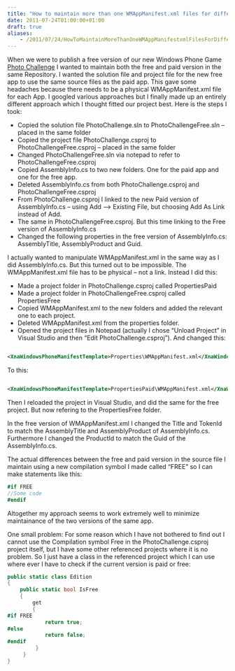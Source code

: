```yaml
---
title: "How to maintain more than one WMAppManifest.xml files for different versions of your Windows Phone App"
date: 2011-07-24T01:00:00+01:00
draft: true
aliases:
    - /2011/07/24/HowToMaintainMoreThanOneWMAppManifestxmlFilesForDifferentVersionsOfYourWindowsPhoneApp.aspx
---
```

When we were to publish a free version of our new Windows Phone Game [Photo Challenge](http://windowsphone.com/s?appid=ab75a012-53a3-e011-986b-78e7d1fa76f8) I wanted to maintain both the free and paid version in the same Repository. I wanted the solution file and project file for the new free app to use the same source files as the paid app. This gave some headaches because there needs to be a physical WMAppManifest.xml file for each App. I googled various approaches but I finally made up an entirely different approach which I thought fitted our project best. Here is the steps I took:

* Copied the solution file PhotoChallenge.sln to PhotoChallengeFree.sln – placed in the same folder
* Copied the project file PhotoChallenge.csproj to PhotoChallengeFree.csproj – placed in the same folder
* Changed PhotoChallengeFree.sln via notepad to refer to PhotoChallengeFree.csproj
* Copied AssemblyInfo.cs to two new folders. One for the paid app and one for the free app.
* Deleted AssemblyInfo.cs from both PhotoChallenge.csproj and PhotoChallengeFree.csproj
* From PhotoChallenge.csproj I linked to the new Paid version of AssemblyInfo.cs – using Add –> Existing File, but choosing Add As Link instead of Add.
* The same in PhotoChallengeFree.csproj. But this time linking to the Free version of AssemblyInfo.cs
* Changed the following properties in the free version of AssemblyInfo.cs: AssemblyTitle, AssemblyProduct and Guid.

I actually wanted to manipulate WMAppManifest.xml in the same way as I did AssemblyInfo.cs. But this turned out to be impossible. The WMAppManifest.xml file has to be physical – not a link. Instead I did this:

* Made a project folder in PhotoChallenge.csproj called PropertiesPaid
* Made a project folder in PhotoChallengeFree.csproj called PropertiesFree
* Copied WMAppManifest.xml to the new folders and added the relevant one to each project.
* Deleted WMAppManifest.xml from the properties folder.
* Opened the project files in Notepad (actually I chose “Unload Project” in Visual Studio and then “Edit PhotoChallenge.csproj”). And changed this:

```xml

<XnaWindowsPhoneManifestTemplate>Properties\WMAppManifest.xml</XnaWindowsPhoneManifestTemplate>  
```

To this:

```xml

<XnaWindowsPhoneManifestTemplate>PropertiesPaid\WMAppManifest.xml</XnaWindowsPhoneManifestTemplate> 
```

Then I reloaded the project in Visual Studio, and did the same for the free project. But now refering to the PropertiesFree folder.

In the free version of WMAppManifest.xml I changed the Title and TokenId to match the AssemblyTitle and AssemblyProduct of AssemblyInfo.cs. Furthermore I changed the ProductId to match the Guid of the AssemblyInfo.cs.

The actual differences between the free and paid version in the source file I maintain using a new compilation symbol I made called “FREE” so I can make statements like this:

```csharp
#if FREE  
//Some code  
#endif  
```

Altogether my approach seems to work extremely well to minimize maintainance of the two versions of the same app.

One small problem: For some reason which I have not bothered to find out I cannot use the Compilation symbol Free in the PhotoChallenge.csproj project itself, but I have some other referenced projects where it is no problem. So I just have a class in the referenced project which I can use where ever I have to check if the current version is paid or free:

```csharp
public static class Edition  
{      
    public static bool IsFree  
    {          
        get  
        {   
#if FREE              
            return true;   
#else              
            return false;  
#endif          
         }      
     }  
}  
```